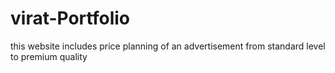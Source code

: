 # virat-Portfolio
this website includes price planning of an advertisement from standard level to premium quality 
